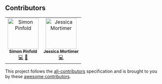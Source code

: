 ## Contributors
<!-- ALL-CONTRIBUTORS-LIST:START - Do not remove or modify this section -->
<!-- prettier-ignore -->
<table><tr><td align="center"><a href="https://github.com/synap5e"><img src="https://avatars0.githubusercontent.com/u/2515062?v=4" width="100px;" alt="Simon Pinfold"/><br /><sub><b>Simon Pinfold</b></sub></a><br /><a href="https://github.com/overtrack-gg/overtrack-twitch-extension/commits?author=synap5e" title="Code">💻</a> <a href="#design-synap5e" title="Design">🎨</a></td><td align="center"><a href="https://github.com/jess-sio"><img src="https://avatars3.githubusercontent.com/u/3945148?v=4" width="100px;" alt="Jessica Mortimer"/><br /><sub><b>Jessica Mortimer</b></sub></a><br /><a href="https://github.com/overtrack-gg/overtrack-twitch-extension/commits?author=jess-sio" title="Code">💻</a></td></tr></table>

<!-- ALL-CONTRIBUTORS-LIST:END -->

This project follows the [all-contributors](https://github.com/all-contributors/all-contributors) specification and is 
brought to you by these [awesome contributors](./CONTRIBUTORS.md).
